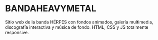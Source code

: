 # BANDAHEAVYMETAL
Sitio web de la banda HËRPES con fondos animados, galería multimedia, discografía interactiva y música de fondo. HTML, CSS y JS totalmente responsive.

